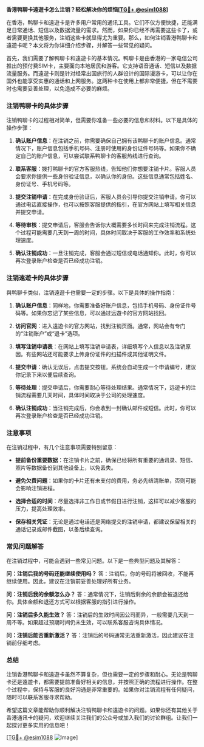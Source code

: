 **香港鸭聊卡遠遊卡怎么注销？轻松解决你的烦恼[[TG💪+ @esim1088](https://t.me/s/esim1088)]**

在香港，鸭聊卡和遠遊卡是许多用户常用的通讯工具。它们不仅方便快捷，还能满足日常通话、短信以及数据流量的需求。然而，如果你已经不再需要这些卡了，或者需要更换其他服务，注销这些卡就显得尤为重要。那么，如何注销香港鸭聊卡和遠遊卡呢？本文将为你详细介绍步骤，并解答一些常见的疑问。

首先，我们需要了解鸭聊卡和遠遊卡的基本情况。鸭聊卡是由香港的一家电信公司推出的预付费SIM卡，主要面向本地居民和游客。它支持语音通话、短信以及数据流量服务。而遠遊卡则是针对经常出国旅行的人群设计的国际漫游卡，可以让你在国外也能享受实惠的通话和上网服务。这两种卡在使用上都非常便捷，但在不需要时也需要妥善处理，以免造成不必要的麻烦。

### 注销鸭聊卡的具体步骤

注销鸭聊卡的过程相对简单，但需要你准备一些必要的信息和材料。以下是具体的操作步骤：

1. **确认账户信息**：在注销之前，你需要确保自己拥有该鸭聊卡的账户信息。通常情况下，账户信息包括手机号码、注册时使用的身份证件号码等。如果你不确定自己的账户信息，可以尝试联系鸭聊卡的客服热线进行查询。

2. **联系客服**：拨打鸭聊卡的官方客服热线，告知他们你想要注销卡片。客服人员会要求你提供一些身份验证信息，以确认你的身份。这些信息通常包括姓名、身份证号、手机号码等。

3. **提交注销申请**：在完成身份验证后，客服人员会引导你提交注销申请。你可以通过电话直接操作，也可以按照客服提供的指引，在官方网站上填写相关信息并提交申请。

4. **等待审核**：提交申请后，客服会告诉你大概需要多长时间来完成注销流程。这个过程可能需要几天到一周的时间，具体时间取决于客服的工作效率和系统处理速度。

5. **确认注销成功**：一旦注销完成，客服会通过短信或电话通知你。此时，你可以再次登录账户检查是否已经成功注销。

### 注销遠遊卡的具体步骤

與鸭聊卡类似，注销遠遊卡也需要一定的步骤。以下是具体的操作指南：

1. **确认账户信息**：同样地，你需要准备好账户信息，包括手机号码、身份证件号码等。如果你忘记了某些信息，可以通过远遊卡的官方网站找回。

2. **访问官网**：进入遠遊卡的官方网站，找到注销页面。通常，网站会有专门的“注销账户”或“退卡”选项。

3. **填写注销申请表**：在网站上填写注销申请表，详细填写个人信息以及注销原因。有些网站还可能要求上传身份证件的扫描件或其他证明文件。

4. **提交申请**：确认无误后，点击提交按钮。系统会自动生成一个申请编号，建议你记录下来以便后续查询。

5. **等待处理**：提交申请后，你需要耐心等待处理结果。通常情况下，远遊卡的注销流程需要几天时间，具体时间取决于公司的处理速度。

6. **确认注销成功**：当注销完成后，你会收到一封确认邮件或短信。此时，你可以再次登录账户检查是否已经成功注销。

### 注意事项

在注销过程中，有几个注意事项需要特别留意：

- **提前备份重要数据**：在注销卡片之前，确保已经将所有重要的通讯录、短信、照片等数据备份到其他设备上，以免丢失。
  
- **避免欠费问题**：如果你的卡片还有未支付的费用，务必先结清账单，否则可能会影响注销进程。

- **选择合适的时间**：尽量选择非工作日或节假日进行注销，这样可以减少客服的压力，提高处理效率。

- **保存相关凭证**：无论是通过电话还是网络提交的注销申请，都建议保留相关的通话记录或邮件截图，以备后续查询。

### 常见问题解答

在注销过程中，可能会遇到一些常见问题。以下是一些典型问题及其解答：

**问：注销后我的号码还能继续使用吗？**
答：注销后，你的号码将被回收，不能再继续使用。因此，建议在注销前妥善处理好所有业务。

**问：注销后我的余额怎么办？**
答：通常情况下，注销后剩余的余额会被退还给你。具体金额和退还方式可以根据客服的指引进行操作。

**问：注销后多久能生效？**
答：注销后的生效时间因公司而异，一般需要几天到一周不等。如果超过预期时间仍未生效，可以联系客服咨询具体情况。

**问：注销后能否重新激活？**
答：注销后的号码通常无法重新激活，因此建议在注销前仔细考虑。

### 总结

注销香港鸭聊卡和遠遊卡虽然不算复杂，但也需要一定的步骤和耐心。无论是鸭聊卡还是遠遊卡，都需要提前准备好相关的信息，并按照正确的流程进行操作。在整个过程中，保持与客服的良好沟通是非常重要的。如果你对注销流程有任何疑问，随时可以联系客服寻求帮助。

希望这篇文章能帮助你顺利解决注销鸭聊卡和遠遊卡的问题。如果你还有其他关于香港通讯卡的疑问，欢迎继续关注我们的公众号或加入我们的讨论群组。让我们一起探讨更多实用的信息吧！

[[TG💪+ @esim1088](https://t.me/s/esim1088) ![Image](https://i.postimg.cc/4NQfJmqS/Snipaste-2025-05-13-00-14-12.png)]